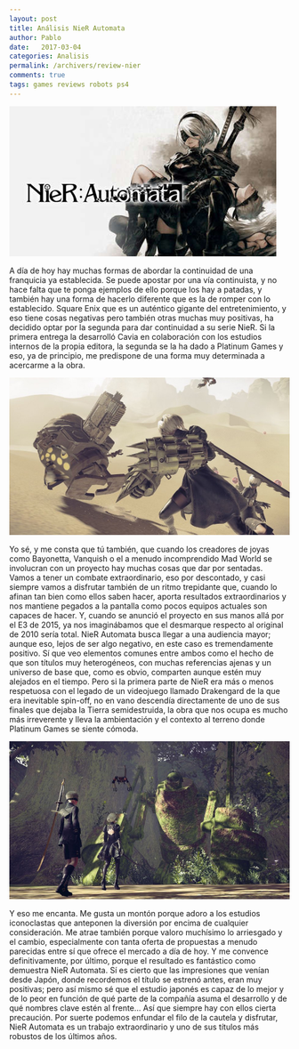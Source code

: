 ```yaml
---
layout: post
title: Análisis NieR Automata
author: Pablo
date:   2017-03-04
categories: Analisis
permalink: /archivers/review-nier
comments: true
tags: games reviews robots ps4
---
```


![Small example image](/img/nier3.jpg "Small example image")

<p class="lead">A día de hoy hay muchas formas de abordar la continuidad de una franquicia ya establecida.
Se puede apostar por una vía continuista, y no hace falta que te ponga ejemplos de ello porque los hay a patadas, 
y también hay una forma de hacerlo diferente que es la de romper con lo establecido.
Square Enix que es un auténtico gigante del entretenimiento, y eso tiene cosas negativas pero 
también otras muchas muy positivas, ha decidido optar por la segunda para dar continuidad a su serie NieR. 
Si la primera entrega la desarrolló Cavia en colaboración con los estudios internos de la propia editora, 
la segunda se la ha dado a Platinum Games y eso, ya de principio, me predispone de una forma muy determinada a 
acercarme a la obra.
</p>

![Small example image](/img/nier2.jpg "Small example image")

<p class="lead">
Yo sé, y me consta que tú también, que cuando los creadores de joyas como Bayonetta, 
Vanquish o el a menudo incomprendido Mad World se involucran con un proyecto hay muchas cosas que dar por sentadas. 
Vamos a tener un combate extraordinario, eso por descontado, y casi siempre vamos a disfrutar también de un ritmo 
trepidante que, cuando lo afinan tan bien como ellos saben hacer, aporta resultados extraordinarios y nos mantiene 
pegados a la pantalla como pocos equipos actuales son capaces de hacer. Y, cuando se anunció el proyecto en sus manos 
allá por el E3 de 2015, ya nos imaginábamos que el desmarque respecto al original de 2010 sería total. 
NieR Automata busca llegar a una audiencia mayor; aunque eso, lejos de ser algo negativo, en este caso es 
tremendamente positivo. Sí que veo elementos comunes entre ambos como el hecho de que son títulos muy heterogéneos, 
con muchas referencias ajenas y un universo de base que, como es obvio, comparten aunque estén muy alejados en el tiempo. 
Pero si la primera parte de NieR era más o menos respetuosa con el legado de un videojuego llamado Drakengard de la que era 
inevitable spin-off, no en vano descendía directamente de uno de sus finales que dejaba la Tierra semidestruida, la obra que 
nos ocupa es mucho más irreverente y lleva la ambientación y el contexto al terreno donde Platinum Games se siente cómoda.
</p>

![Small example image](/img/nier1.jpg "Small example image")

<p class="lead">
Y eso me encanta. Me gusta un montón porque adoro a los estudios iconoclastas que anteponen 
la diversión por encima de cualquier consideración. Me atrae también porque valoro muchísimo 
lo arriesgado y el cambio, especialmente con tanta oferta de propuestas a menudo parecidas 
entre sí que ofrece el mercado a día de hoy. Y me convence definitivamente, por último, 
porque el resultado es fantástico como demuestra NieR Automata. Sí es cierto que las 
impresiones que venían desde Japón, donde recordemos el título se estrenó antes, eran 
muy positivas; pero así mismo sé que el estudio japonés es capaz de lo mejor y de lo peor 
en función de qué parte de la compañía asuma el desarrollo y de qué nombres clave estén al 
frente… Así que siempre hay con ellos cierta precaución. Por suerte podemos enfundar el filo 
de la cautela y disfrutar, NieR Automata es un trabajo extraordinario y uno de sus títulos más 
robustos de los últimos años.
</p>
